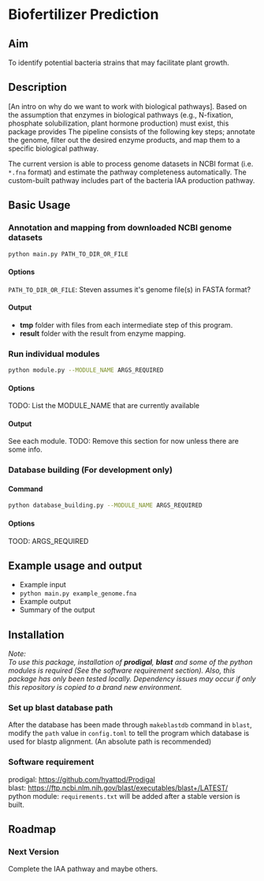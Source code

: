 # Biofertilizer Prediction

## Aim
To identify potential bacteria strains that may facilitate plant growth.

## Description
[An intro on why do we want to work with biological pathways]. Based on the assumption that enzymes in biological pathways (e.g., N-fixation, phosphate solubilization, plant hormone production) must exist, this package provides
The pipeline consists of the following key steps; annotate the genome, filter out the desired enzyme products, and map them to a specific biological pathway.

The current version is able to process genome datasets in NCBI format (i.e. `*.fna` format) and estimate the pathway completeness automatically. The custom-built pathway includes part of the bacteria IAA production pathway.


## Basic Usage
### Annotation and mapping from downloaded NCBI genome datasets

```bash
python main.py PATH_TO_DIR_OR_FILE
```
#### Options
`PATH_TO_DIR_OR_FILE`: Steven assumes it's genome file(s) in FASTA format?
#### Output
- **tmp** folder with files from each intermediate step of this program.
- **result** folder with the result from enzyme mapping.   


### Run individual modules
```bash
python module.py --MODULE_NAME ARGS_REQUIRED
```
#### Options
TODO: List the MODULE_NAME that are currently available
#### Output
See each module.
TODO: Remove this section for now unless there are some info.


### Database building (For development only)
#### Command
```bash
python database_building.py --MODULE_NAME ARGS_REQUIRED
```
#### Options
TOOD: ARGS_REQUIRED


## Example usage and output
- Example input
- `python main.py example_genome.fna`
- Example output
- Summary of the output


## Installation
*Note:*  
*To use this package, installation of **prodigal**, **blast** and some of the python modules is required (See the software requirement section). Also, this package has only been tested locally. Dependency issues may occur if only this repository is copied to a brand new environment.*

### Set up blast database path
After the database has been made through `makeblastdb` command in `blast`, modify the `path` value in `config.toml` to tell the program which database is used for blastp alignment. (An absolute path is recommended)

### Software requirement
prodigal: <https://github.com/hyattpd/Prodigal>  
blast: <https://ftp.ncbi.nlm.nih.gov/blast/executables/blast+/LATEST/>  
python module: `requirements.txt` will be added after a stable version is built.




## Roadmap
### Next Version
Complete the IAA pathway and maybe others.
